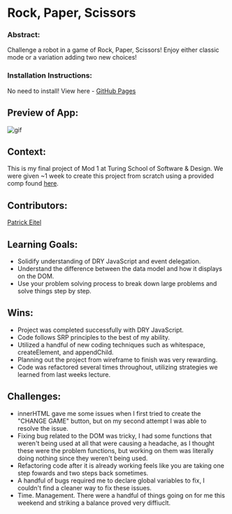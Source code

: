 # Rock, Paper, Scissors

### Abstract:
Challenge a robot in a game of Rock, Paper, Scissors! Enjoy either classic mode or a variation adding two new choices!

### Installation Instructions:
No need to install! View here - [GitHub Pages](https://pitter3.github.io/RockPaperScissors_PE)

## Preview of App:
![gif](https://github.com/joh-ann/rps-solo/assets/126308696/f6f79f33-0151-4225-88c1-3c2a6a7c012f)

## Context:
This is my final project of Mod 1 at Turing School of Software & Design. We were given ~1 week to create this project from scratch using a provided comp found [here](https://frontend.turing.edu/projects/module-1/rock-paper-scissors-solo.html).

## Contributors:
[Patrick Eitel](https://github.com/pitter3)

## Learning Goals:
- Solidify understanding of DRY JavaScript and event delegation.
- Understand the difference between the data model and how it displays on the DOM.
- Use your problem solving process to break down large problems and solve things step by step.

## Wins:
- Project was completed successfully with DRY JavaScript.
- Code follows SRP principles to the best of my ability.
- Utilized a handful of new coding techniques such as whitespace, createElement, and appendChild.
- Planning out the project from wireframe to finish was very rewarding.
- Code was refactored several times throughout, utilizing strategies we learned from last weeks lecture.

## Challenges:
- innerHTML gave me some issues when I first tried to create the "CHANGE GAME" button, but on my second attempt I was able to resolve the issue.
- Fixing bug related to the DOM was tricky, I had some functions that weren't being used at all that were causing a headache, as I thought these were the problem functions, but working on them was literally doing nothing since they weren't being used.
- Refactoring code after it is already working feels like you are taking one step fowards and two steps back sometimes.
- A handful of bugs required me to declare global variables to fix, I couldn't find a cleaner way to fix these issues.
- Time. Management. There were a handful of things going on for me this weekend and striking a balance proved very diffiuclt.